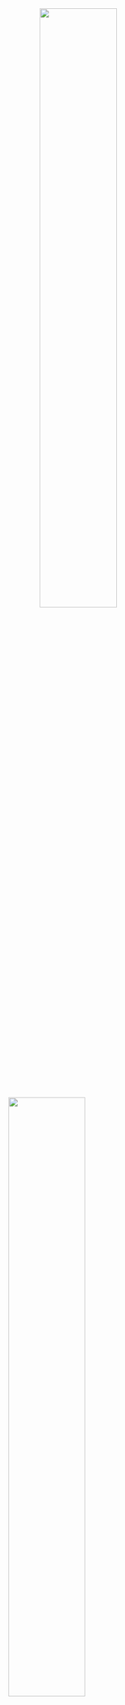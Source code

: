 <img style="width: 55%; text-align: center;" src="https://github-profile-summary-cards.vercel.app/api/cards/profile-details?username=flozii2&theme=github_dark">

<img style="width: 55%;" src="https://metrics.lecoq.io/flozii2?template=classic&languages=1&introduction=1&languages.limit=8&languages.sections=most-used&languages.colors=github&languages.threshold=0%25&languages.indepth=false&languages.analysis.timeout=15&languages.categories=markup%2C%20programming&languages.recent.categories=markup%2C%20programming&languages.recent.load=300&languages.recent.days=14&introduction.title=true&config.timezone=Europe%2FRome" />
